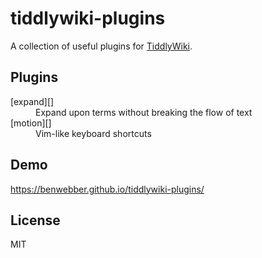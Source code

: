 # tiddlywiki-plugins

A collection of useful plugins for [TiddlyWiki](https://tiddlywiki.com/).

## Plugins

<dl>
  <dt>[expand][]</dt>
  <dd>Expand upon terms without breaking the flow of text</dd>
  <dt>[motion][]</dt>
  <dd>Vim-like keyboard shortcuts</dd>
</dl>

## Demo

https://benwebber.github.io/tiddlywiki-plugins/

## License

MIT

[expand]: https://benwebber.github.io/tiddlywiki-plugins/#%24%3A%2Fplugins%2Fbenwebber%2Fexpand
[motion]: https://benwebber.github.io/tiddlywiki-plugins/#%24%3A%2Fplugins%2Fbenwebber%2Fmotion
